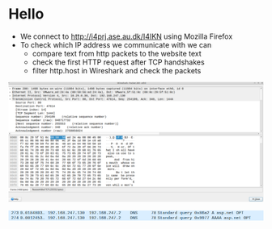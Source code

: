# Hello

* We connect to http://i4prj.ase.au.dk/I4IKN using Mozilla Firefox
* To check which IP address we communicate with we can
    * compare text from http packets to the website text
    * check the first HTTP request after TCP handshakes
    * filter http.host in Wireshark and check the packets 

![](Screendumps/sample_http_content.png)

![](Screendumps/DNS_query.png)